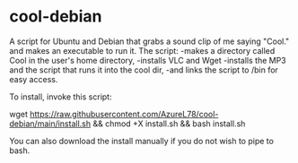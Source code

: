 # cool-debian
A script for Ubuntu and Debian that grabs a sound clip of me saying "Cool." and makes an executable to run it.
The script:
-makes a directory called Cool in the user's home directory,
-installs VLC and Wget
-installs the MP3 and the script that runs it into the cool dir,
-and links the script to /bin for easy access.

To install, invoke this script:

wget https://raw.githubusercontent.com/AzureL78/cool-debian/main/install.sh && chmod +X install.sh && bash install.sh

You can also download the install manually if you do not wish to pipe to bash.

